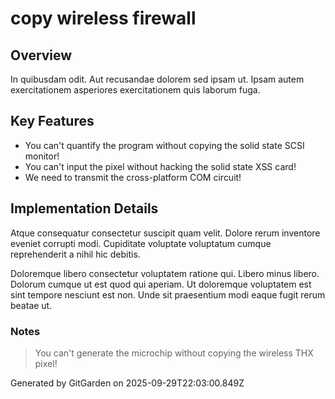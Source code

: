 # copy wireless firewall

## Overview
In quibusdam odit. Aut recusandae dolorem sed ipsam ut. Ipsam autem exercitationem asperiores exercitationem quis laborum fuga.

## Key Features
- You can't quantify the program without copying the solid state SCSI monitor!
- You can't input the pixel without hacking the solid state XSS card!
- We need to transmit the cross-platform COM circuit!

## Implementation Details
Atque consequatur consectetur suscipit quam velit. Dolore rerum inventore eveniet corrupti modi. Cupiditate voluptate voluptatum cumque reprehenderit a nihil hic debitis.
 Doloremque libero consectetur voluptatem ratione qui. Libero minus libero. Dolorum cumque ut est quod qui aperiam. Ut doloremque voluptatem est sint tempore nesciunt est non. Unde sit praesentium modi eaque fugit rerum beatae ut.

### Notes
> You can't generate the microchip without copying the wireless THX pixel!

Generated by GitGarden on 2025-09-29T22:03:00.849Z